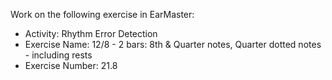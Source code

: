 Work on the following exercise in EarMaster:
- Activity: Rhythm Error Detection
- Exercise Name: 12/8 - 2 bars: 8th & Quarter notes, Quarter dotted notes - including rests
- Exercise Number: 21.8
